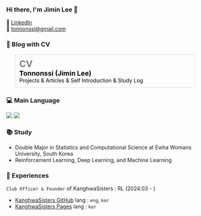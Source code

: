 ### Hi there, I'm Jimin Lee 👋

📌 [LinkedIn](https://www.linkedin.com/in/jimin-lee-b8a828268/)  
📨 [tonnonssi@gmail.com](mailto:tonnonssi@gmail.com)

### 📄 Blog with CV
<blockquote style="border: 1px solid #ddd; padding: 10px;">
  <a href="https://tonnonssi.github.io/" target="_blank" style="text-decoration: none; color: inherit;">
    <!-- Row number with larger font and gray color -->
    <strong style="font-size: 24px; color: gray;">CV</strong><br>
    <!-- Title -->
    <strong style="font-size: 18px; color: black;">Tonnonssi (Jimin Lee)</strong><br>
    <!-- Description -->
    <span style="color: black;">Projects & Articles & Self Introduction & Study Log</span>
  </a>
</blockquote>

### 💻 Main Language
<img src="https://img.shields.io/badge/Python-3776AB?style=flat-square&logo=Python&logoColor=white"/> <img src="https://img.shields.io/badge/R-276DC3?style=flat-square&logo=r&logoColor=white"/>

### 📚 Study

- Double Major in Statistics and Computational Science at Ewha Womans University, South Korea
- Reinforcement Learning, Deep Learning, and Machine Learning

### 📁 Experiences
`Club Officer & Founder` of KanghwaSisters : RL (2024.03 - )  
  
- [KanghwaSisters GitHub](https://github.com/KanghwaSisters)    lang : `eng`, `kor`  
- [KanghwaSisters Pages](https://kanghwasisters.github.io/)     lang : `kor`





